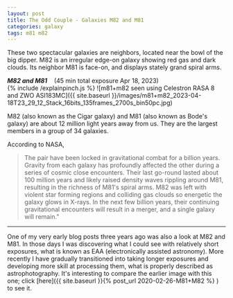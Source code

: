 ```yaml
---
layout: post
title: The Odd Couple - Galaxies M82 and M81
categories: galaxy
tags: m81 m82
---
```

These two spectacular galaxies are neighbors, located near the bowl of the big dipper.
M82 is an irregular edge-on galaxy showing red gas and dark clouds. Its neighbor M81 is face-on, and displays stately grand spiral arms.


_**M82 and M81**_  &nbsp;&nbsp; (45 min total exposure Apr 18, 2023)<br>
{% include /explainpinch.js %}
![m81+m82 seen using Celestron RASA 8 and ZWO ASI183MC]({{ site.baseurl }}/images/m81+m82_2023-04-18T23_29_12_Stack_16bits_135frames_2700s_bin50pc.jpg)

M82 (also known as the Cigar galaxy) and M81 (also known as Bode's galaxy) are about 12 million light years away from us. They are the largest members in a group of 34 galaxies.


 According to NASA, 
 > The pair have been locked in gravitational combat for a billion years. Gravity from each galaxy has profoundly affected the other during a series of cosmic close encounters. Their last go-round lasted about 100 million years and likely raised density waves rippling around M81, resulting in the richness of M81's spiral arms. M82 was left with violent star forming regions and colliding gas clouds so energetic the galaxy glows in X-rays. In the next few billion years, their continuing gravitational encounters will result in a merger, and a single galaxy will remain."

----

One of my very early blog posts three years ago was also a look at M82 and M81.
In those  days I was discovering what I could see with relatively short exposures, what is known as EAA (electronically assisted astronomy). More recently I have gradually transitioned into taking longer exposures  and developing more skill at processing them, what is properly described as astrophotography.
It's interesting to compare the earlier image with this one; 
click [here]({{ site.baseurl }}{% post_url 2020-02-26-M81+M82 %} ) to see it.